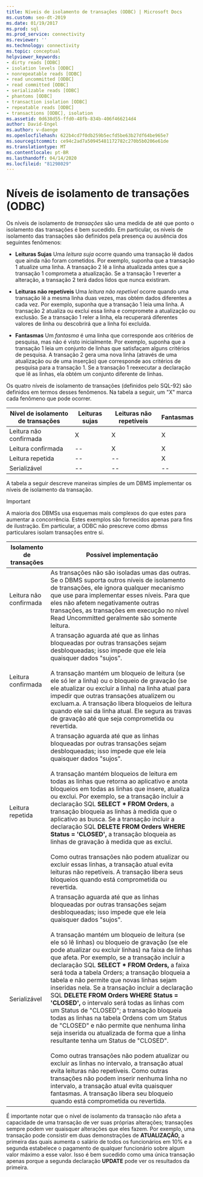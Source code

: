 ```yaml
---
title: Níveis de isolamento de transações (ODBC) | Microsoft Docs
ms.custom: seo-dt-2019
ms.date: 01/19/2017
ms.prod: sql
ms.prod_service: connectivity
ms.reviewer: ''
ms.technology: connectivity
ms.topic: conceptual
helpviewer_keywords:
- dirty reads [ODBC]
- isolation levels [ODBC]
- nonrepeatable reads [ODBC]
- read uncommitted [ODBC]
- read committed [ODBC]
- serializable reads [ODBC]
- phantoms [ODBC]
- transaction isolation [ODBC]
- repeatable reads [ODBC]
- transactions [ODBC], isolation
ms.assetid: 0d638d55-ffd0-48fb-834b-406f466214d4
author: David-Engel
ms.author: v-daenge
ms.openlocfilehash: 622b4cd7f0db259b5ecfd5be63b27df64be965e7
ms.sourcegitcommit: ce94c2ad7a50945481172782c270b5b0206e61de
ms.translationtype: MT
ms.contentlocale: pt-BR
ms.lasthandoff: 04/14/2020
ms.locfileid: "81298029"
---
```

# <a name="transaction-isolation-levels-odbc"></a>Níveis de isolamento de transações (ODBC)
Os níveis de isolamento de *transações* são uma medida de até que ponto o isolamento das transações é bem sucedido. Em particular, os níveis de isolamento das transações são definidos pela presença ou ausência dos seguintes fenômenos:  
  
-   **Leituras Sujas** Uma *leitura suja* ocorre quando uma transação lê dados que ainda não foram cometidos. Por exemplo, suponha que a transação 1 atualize uma linha. A transação 2 lê a linha atualizada antes que a transação 1 comprometa a atualização. Se a transação 1 reverter a alteração, a transação 2 terá dados lidos que nunca existiram.  
  
-   **Leituras não repetíveis** Uma *leitura não repetível* ocorre quando uma transação lê a mesma linha duas vezes, mas obtém dados diferentes a cada vez. Por exemplo, suponha que a transação 1 leia uma linha. A transação 2 atualiza ou exclui essa linha e compromete a atualização ou exclusão. Se a transação 1 reler a linha, ela recuperará diferentes valores de linha ou descobrirá que a linha foi excluída.  
  
-   **Fantasmas** Um *fantasma* é uma linha que corresponde aos critérios de pesquisa, mas não é visto inicialmente. Por exemplo, suponha que a transação 1 leia um conjunto de linhas que satisfaçam alguns critérios de pesquisa. A transação 2 gera uma nova linha (através de uma atualização ou de uma inserção) que corresponde aos critérios de pesquisa para a transação 1. Se a transação 1 reexecutar a declaração que lê as linhas, ela obtém um conjunto diferente de linhas.  
  
 Os quatro níveis de isolamento de transações (definidos pelo SQL-92) são definidos em termos desses fenômenos. Na tabela a seguir, um "X" marca cada fenômeno que pode ocorrer.  
  
|Nível de isolamento de transações|Leituras sujas|Leituras não repetíveis|Fantasmas|  
|---------------------------------|-----------------|-------------------------|--------------|  
|Leitura não confirmada|X|X|X|  
|Leitura confirmada|--|X|X|  
|Leitura repetida|--|--|X|  
|Serializável|--|--|--|  
  
 A tabela a seguir descreve maneiras simples de um DBMS implementar os níveis de isolamento da transação.  
  
> [!IMPORTANT]  
>  A maioria dos DBMSs usa esquemas mais complexos do que estes para aumentar a concorrência. Estes exemplos são fornecidos apenas para fins de ilustração. Em particular, a ODBC não prescreve como dbmss particulares isolam transações entre si.  
  
|Isolamento de transações|Possível implementação|  
|---------------------------|-----------------------------|  
|Leitura não confirmada|As transações não são isoladas umas das outras. Se o DBMS suporta outros níveis de isolamento de transações, ele ignora qualquer mecanismo que use para implementar esses níveis. Para que eles não afetem negativamente outras transações, as transações em execução no nível Read Uncommitted geralmente são somente leitura.|  
|Leitura confirmada|A transação aguarda até que as linhas bloqueadas por outras transações sejam desbloqueadas; isso impede que ele leia quaisquer dados "sujos".<br /><br /> A transação mantém um bloqueio de leitura (se ele só ler a linha) ou o bloqueio de gravação (se ele atualizar ou excluir a linha) na linha atual para impedir que outras transações atualizem ou excluam.a. A transação libera bloqueios de leitura quando ele sai da linha atual. Ele segura as travas de gravação até que seja comprometida ou revertida.|  
|Leitura repetida|A transação aguarda até que as linhas bloqueadas por outras transações sejam desbloqueadas; isso impede que ele leia quaisquer dados "sujos".<br /><br /> A transação mantém bloqueios de leitura em todas as linhas que retorna ao aplicativo e anota bloqueios em todas as linhas que insere, atualiza ou exclui. Por exemplo, se a transação incluir a declaração SQL **SELECT \* FROM Orders**, a transação bloqueia as linhas à medida que o aplicativo as busca. Se a transação incluir a declaração SQL **DELETE FROM Orders WHERE Status = 'CLOSED',** a transação bloqueia as linhas de gravação à medida que as exclui.<br /><br /> Como outras transações não podem atualizar ou excluir essas linhas, a transação atual evita leituras não repetíveis. A transação libera seus bloqueios quando está comprometida ou revertida.|  
|Serializável|A transação aguarda até que as linhas bloqueadas por outras transações sejam desbloqueadas; isso impede que ele leia quaisquer dados "sujos".<br /><br /> A transação mantém um bloqueio de leitura (se ele só lê linhas) ou bloqueio de gravação (se ele pode atualizar ou excluir linhas) na faixa de linhas que afeta. Por exemplo, se a transação incluir a declaração SQL **SELECT \* FROM Orders,** a faixa será toda a tabela Orders; a transação bloqueia a tabela e não permite que novas linhas sejam inseridas nela. Se a transação incluir a declaração SQL **DELETE FROM Orders WHERE Status = 'CLOSED',** o intervalo será todas as linhas com um Status de "CLOSED"; a transação bloqueia todas as linhas na tabela Ordens com um Status de "CLOSED" e não permite que nenhuma linha seja inserida ou atualizada de forma que a linha resultante tenha um Status de "CLOSED".<br /><br /> Como outras transações não podem atualizar ou excluir as linhas no intervalo, a transação atual evita leituras não repetíveis. Como outras transações não podem inserir nenhuma linha no intervalo, a transação atual evita quaisquer fantasmas. A transação libera seu bloqueio quando está comprometida ou revertida.|  
  
 É importante notar que o nível de isolamento da transação não afeta a capacidade de uma transação de ver suas próprias alterações; transações sempre podem ver quaisquer alterações que eles fazem. Por exemplo, uma transação pode consistir em duas demonstrações de **ATUALIZAÇÃO,** a primeira das quais aumenta o salário de todos os funcionários em 10% e a segunda estabelece o pagamento de qualquer funcionário sobre algum valor máximo a esse valor. Isso é bem sucedido como uma única transação apenas porque a segunda declaração **UPDATE** pode ver os resultados da primeira.
